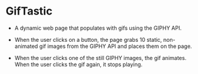 # GifTastic

* A dynamic web page that populates with gifs using the GIPHY API.

* When the user clicks on a button, the page grabs 10 static, non-animated gif images from the GIPHY API and places them on the page.
* When the user clicks one of the still GIPHY images, the gif animates. When the user clicks the gif again, it stops playing.
